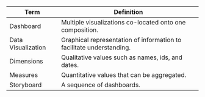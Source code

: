 
|Term|Definition|
|--|--|
|Dashboard|Multiple visualizations co-located onto one composition.|
|Data Visualization|Graphical representation of information to facilitate understanding.|
|Dimensions|Qualitative values such as names, ids, and dates.|
|Measures|Quantitative values that can be aggregated.|
|Storyboard|A sequence of dashboards.|

